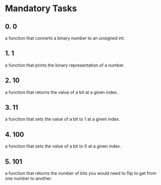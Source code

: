 <h1> Mandatory Tasks </h1>

## 0. 0
a function that converts a binary number to an unsigned int.
## 1. 1
a function that prints the binary representation of a number.
## 2. 10
a function that returns the value of a bit at a given index.
## 3. 11
a function that sets the value of a bit to 1 at a given index.
## 4. 100
a function that sets the value of a bit to 0 at a given index.
## 5. 101
a function that returns the number of bits you would need to flip to get from one number to another.
